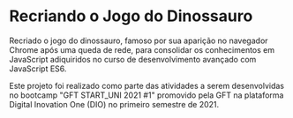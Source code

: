 # Recriando o Jogo do Dinossauro

Recriado o jogo do dinossauro, famoso por sua aparição no navegador Chrome após uma queda de rede, para consolidar os conhecimentos em JavaScript adiquiridos no curso de desenvolvimento avançado com JavaScript ES6.

Este projeto foi realizado como parte das atividades a serem desenvolvidas no bootcamp "GFT START_UNI 2021 #1" promovido pela GFT na plataforma Digital Inovation One (DIO) no primeiro semestre de 2021.
